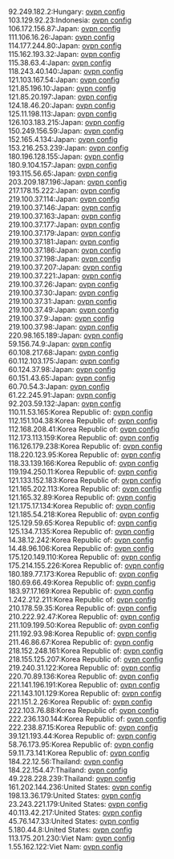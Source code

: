 92.249.182.2:Hungary: [ovpn config](vpn/92_249_182_2.ovpn)  
103.129.92.23:Indonesia: [ovpn config](vpn/103_129_92_23.ovpn)  
106.172.156.87:Japan: [ovpn config](vpn/106_172_156_87.ovpn)  
111.106.16.26:Japan: [ovpn config](vpn/111_106_16_26.ovpn)  
114.177.244.80:Japan: [ovpn config](vpn/114_177_244_80.ovpn)  
115.162.193.32:Japan: [ovpn config](vpn/115_162_193_32.ovpn)  
115.38.63.4:Japan: [ovpn config](vpn/115_38_63_4.ovpn)  
118.243.40.140:Japan: [ovpn config](vpn/118_243_40_140.ovpn)  
121.103.167.54:Japan: [ovpn config](vpn/121_103_167_54.ovpn)  
121.85.196.10:Japan: [ovpn config](vpn/121_85_196_10.ovpn)  
121.85.20.197:Japan: [ovpn config](vpn/121_85_20_197.ovpn)  
124.18.46.20:Japan: [ovpn config](vpn/124_18_46_20.ovpn)  
125.11.198.113:Japan: [ovpn config](vpn/125_11_198_113.ovpn)  
126.103.183.215:Japan: [ovpn config](vpn/126_103_183_215.ovpn)  
150.249.156.59:Japan: [ovpn config](vpn/150_249_156_59.ovpn)  
152.165.4.134:Japan: [ovpn config](vpn/152_165_4_134.ovpn)  
153.216.253.239:Japan: [ovpn config](vpn/153_216_253_239.ovpn)  
180.196.128.155:Japan: [ovpn config](vpn/180_196_128_155.ovpn)  
180.9.104.157:Japan: [ovpn config](vpn/180_9_104_157.ovpn)  
193.115.56.65:Japan: [ovpn config](vpn/193_115_56_65.ovpn)  
203.209.187.196:Japan: [ovpn config](vpn/203_209_187_196.ovpn)  
217.178.15.222:Japan: [ovpn config](vpn/217_178_15_222.ovpn)  
219.100.37.114:Japan: [ovpn config](vpn/219_100_37_114.ovpn)  
219.100.37.146:Japan: [ovpn config](vpn/219_100_37_146.ovpn)  
219.100.37.163:Japan: [ovpn config](vpn/219_100_37_163.ovpn)  
219.100.37.177:Japan: [ovpn config](vpn/219_100_37_177.ovpn)  
219.100.37.179:Japan: [ovpn config](vpn/219_100_37_179.ovpn)  
219.100.37.181:Japan: [ovpn config](vpn/219_100_37_181.ovpn)  
219.100.37.186:Japan: [ovpn config](vpn/219_100_37_186.ovpn)  
219.100.37.198:Japan: [ovpn config](vpn/219_100_37_198.ovpn)  
219.100.37.207:Japan: [ovpn config](vpn/219_100_37_207.ovpn)  
219.100.37.221:Japan: [ovpn config](vpn/219_100_37_221.ovpn)  
219.100.37.26:Japan: [ovpn config](vpn/219_100_37_26.ovpn)  
219.100.37.30:Japan: [ovpn config](vpn/219_100_37_30.ovpn)  
219.100.37.31:Japan: [ovpn config](vpn/219_100_37_31.ovpn)  
219.100.37.49:Japan: [ovpn config](vpn/219_100_37_49.ovpn)  
219.100.37.9:Japan: [ovpn config](vpn/219_100_37_9.ovpn)  
219.100.37.98:Japan: [ovpn config](vpn/219_100_37_98.ovpn)  
220.98.165.189:Japan: [ovpn config](vpn/220_98_165_189.ovpn)  
59.156.74.9:Japan: [ovpn config](vpn/59_156_74_9.ovpn)  
60.108.217.68:Japan: [ovpn config](vpn/60_108_217_68.ovpn)  
60.112.103.175:Japan: [ovpn config](vpn/60_112_103_175.ovpn)  
60.124.37.98:Japan: [ovpn config](vpn/60_124_37_98.ovpn)  
60.151.43.65:Japan: [ovpn config](vpn/60_151_43_65.ovpn)  
60.70.54.3:Japan: [ovpn config](vpn/60_70_54_3.ovpn)  
61.22.245.91:Japan: [ovpn config](vpn/61_22_245_91.ovpn)  
92.203.59.132:Japan: [ovpn config](vpn/92_203_59_132.ovpn)  
110.11.53.165:Korea Republic of: [ovpn config](vpn/110_11_53_165.ovpn)  
112.151.104.38:Korea Republic of: [ovpn config](vpn/112_151_104_38.ovpn)  
112.168.208.41:Korea Republic of: [ovpn config](vpn/112_168_208_41.ovpn)  
112.173.113.159:Korea Republic of: [ovpn config](vpn/112_173_113_159.ovpn)  
116.126.179.238:Korea Republic of: [ovpn config](vpn/116_126_179_238.ovpn)  
118.220.123.95:Korea Republic of: [ovpn config](vpn/118_220_123_95.ovpn)  
118.33.139.166:Korea Republic of: [ovpn config](vpn/118_33_139_166.ovpn)  
119.194.250.11:Korea Republic of: [ovpn config](vpn/119_194_250_11.ovpn)  
121.133.152.183:Korea Republic of: [ovpn config](vpn/121_133_152_183.ovpn)  
121.165.202.113:Korea Republic of: [ovpn config](vpn/121_165_202_113.ovpn)  
121.165.32.89:Korea Republic of: [ovpn config](vpn/121_165_32_89.ovpn)  
121.175.17.134:Korea Republic of: [ovpn config](vpn/121_175_17_134.ovpn)  
121.185.54.218:Korea Republic of: [ovpn config](vpn/121_185_54_218.ovpn)  
125.129.59.65:Korea Republic of: [ovpn config](vpn/125_129_59_65.ovpn)  
125.134.7.135:Korea Republic of: [ovpn config](vpn/125_134_7_135.ovpn)  
14.38.12.242:Korea Republic of: [ovpn config](vpn/14_38_12_242.ovpn)  
14.48.96.106:Korea Republic of: [ovpn config](vpn/14_48_96_106.ovpn)  
175.120.149.110:Korea Republic of: [ovpn config](vpn/175_120_149_110.ovpn)  
175.214.155.226:Korea Republic of: [ovpn config](vpn/175_214_155_226.ovpn)  
180.189.77.173:Korea Republic of: [ovpn config](vpn/180_189_77_173.ovpn)  
180.69.66.49:Korea Republic of: [ovpn config](vpn/180_69_66_49.ovpn)  
183.97.17.169:Korea Republic of: [ovpn config](vpn/183_97_17_169.ovpn)  
1.242.212.211:Korea Republic of: [ovpn config](vpn/1_242_212_211.ovpn)  
210.178.59.35:Korea Republic of: [ovpn config](vpn/210_178_59_35.ovpn)  
210.222.92.47:Korea Republic of: [ovpn config](vpn/210_222_92_47.ovpn)  
211.109.199.50:Korea Republic of: [ovpn config](vpn/211_109_199_50.ovpn)  
211.192.93.98:Korea Republic of: [ovpn config](vpn/211_192_93_98.ovpn)  
211.46.86.67:Korea Republic of: [ovpn config](vpn/211_46_86_67.ovpn)  
218.152.248.161:Korea Republic of: [ovpn config](vpn/218_152_248_161.ovpn)  
218.155.125.207:Korea Republic of: [ovpn config](vpn/218_155_125_207.ovpn)  
219.240.31.122:Korea Republic of: [ovpn config](vpn/219_240_31_122.ovpn)  
220.70.89.136:Korea Republic of: [ovpn config](vpn/220_70_89_136.ovpn)  
221.141.196.191:Korea Republic of: [ovpn config](vpn/221_141_196_191.ovpn)  
221.143.101.129:Korea Republic of: [ovpn config](vpn/221_143_101_129.ovpn)  
221.151.2.26:Korea Republic of: [ovpn config](vpn/221_151_2_26.ovpn)  
222.103.76.88:Korea Republic of: [ovpn config](vpn/222_103_76_88.ovpn)  
222.236.130.144:Korea Republic of: [ovpn config](vpn/222_236_130_144.ovpn)  
222.238.87.15:Korea Republic of: [ovpn config](vpn/222_238_87_15.ovpn)  
39.121.193.44:Korea Republic of: [ovpn config](vpn/39_121_193_44.ovpn)  
58.76.173.95:Korea Republic of: [ovpn config](vpn/58_76_173_95.ovpn)  
59.11.73.141:Korea Republic of: [ovpn config](vpn/59_11_73_141.ovpn)  
184.22.12.56:Thailand: [ovpn config](vpn/184_22_12_56.ovpn)  
184.22.154.47:Thailand: [ovpn config](vpn/184_22_154_47.ovpn)  
49.228.228.239:Thailand: [ovpn config](vpn/49_228_228_239.ovpn)  
161.202.144.236:United States: [ovpn config](vpn/161_202_144_236.ovpn)  
198.13.36.179:United States: [ovpn config](vpn/198_13_36_179.ovpn)  
23.243.221.179:United States: [ovpn config](vpn/23_243_221_179.ovpn)  
40.113.42.217:United States: [ovpn config](vpn/40_113_42_217.ovpn)  
45.76.147.33:United States: [ovpn config](vpn/45_76_147_33.ovpn)  
5.180.44.8:United States: [ovpn config](vpn/5_180_44_8.ovpn)  
113.175.201.230:Viet Nam: [ovpn config](vpn/113_175_201_230.ovpn)  
1.55.162.122:Viet Nam: [ovpn config](vpn/1_55_162_122.ovpn)  

